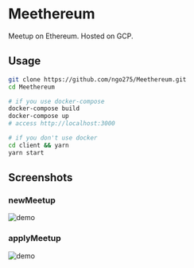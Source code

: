 # Meethereum
Meetup on Ethereum.
Hosted on GCP.

## Usage

```bash
git clone https://github.com/ngo275/Meethereum.git
cd Meethereum

# if you use docker-compose
docker-compose build
docker-compose up
# access http://localhost:3000

# if you don't use docker
cd client && yarn
yarn start
```

## Screenshots

### newMeetup

![demo](https://raw.github.com/wiki/ngo275/Meethereum/images/newMeetup.gif)

### applyMeetup

![demo](https://raw.github.com/wiki/ngo275/Meethereum/images/applyMeetup.gif)
